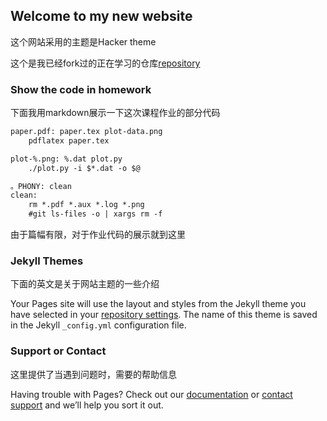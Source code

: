 ## Welcome to my new website

这个网站采用的主题是Hacker theme

这个是我已经fork过的正在学习的仓库[repository](https://github.com/facelessmans/missing-semester)

### Show the code in homework

下面我用markdown展示一下这次课程作业的部分代码

```markdown
paper.pdf: paper.tex plot-data.png
	pdflatex paper.tex

plot-%.png: %.dat plot.py
	./plot.py -i $*.dat -o $@

。PHONY: clean
clean:
	rm *.pdf *.aux *.log *.png
	#git ls-files -o | xargs rm -f
```

由于篇幅有限，对于作业代码的展示就到这里

### Jekyll Themes

下面的英文是关于网站主题的一些介绍

Your Pages site will use the layout and styles from the Jekyll theme you have selected in your [repository settings](https://github.com/facelessmans/forlab.github.io/settings/pages). The name of this theme is saved in the Jekyll `_config.yml` configuration file.

### Support or Contact

这里提供了当遇到问题时，需要的帮助信息

Having trouble with Pages? Check out our [documentation](https://docs.github.com/categories/github-pages-basics/) or [contact support](https://support.github.com/contact) and we’ll help you sort it out.

